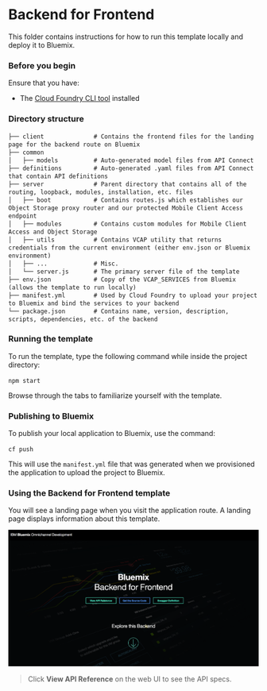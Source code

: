 # Backend for Frontend
This folder contains instructions for how to run this template locally and deploy it to Bluemix.

### Before you begin
Ensure that you have:

* The [Cloud Foundry CLI tool](https://github.com/cloudfoundry/cli) installed

### Directory structure
    ├── client              # Contains the frontend files for the landing page for the backend route on Bluemix
    ├── common
    │   ├── models          # Auto-generated model files from API Connect
    ├── definitions         # Auto-generated .yaml files from API Connect that contain API definitions
    ├── server              # Parent directory that contains all of the routing, loopback, modules, installation, etc. files
    │   ├── boot            # Contains routes.js which establishes our Object Storage proxy router and our protected Mobile Client Access endpoint
    │   ├── modules         # Contains custom modules for Mobile Client Access and Object Storage
    │   ├── utils           # Contains VCAP utility that returns credentials from the current environment (either env.json or Bluemix environment)
    │   ├── ...             # Misc.
    │   └── server.js       # The primary server file of the template
    ├── env.json            # Copy of the VCAP_SERVICES from Bluemix (allows the template to run locally)
    ├── manifest.yml        # Used by Cloud Foundry to upload your project to Bluemix and bind the services to your backend
    └── package.json        # Contains name, version, description, scripts, dependencies, etc. of the backend

### Running the template
To run the template, type the following command while inside the project directory:

`npm start`

Browse through the tabs to familiarize yourself with the template.

### Publishing to Bluemix
To publish your local application to Bluemix, use the command:

`cf push`

This will use the `manifest.yml` file that was generated when we provisioned the application to upload the project to Bluemix.

### Using the Backend for Frontend template
You will see a landing page when you visit the application route. A landing page displays information about this template.

<img src="readme/landing-page.png"/>

> Click **View API Reference** on the web UI to see the API specs.
